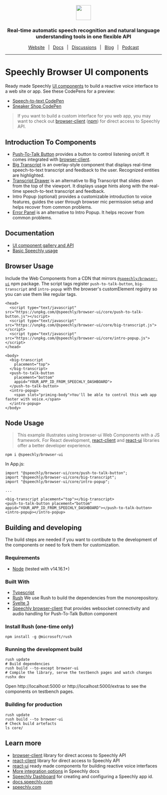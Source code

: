 <div align="center" markdown="1">
<a href="https://www.speechly.com">
   <img src="https://d33wubrfki0l68.cloudfront.net/f15fc952956e1952d6bd23661b7a7ee6b775faaa/c1b30/img/speechly-logo-duo-black.svg" height="48" />
</a>

### Real-time automatic speech recognition and natural language understanding tools in one flexible API

[Website](https://www.speechly.com/)
&ensp;|&ensp;
[Docs](https://docs.speechly.com/)
&ensp;|&ensp;
[Discussions](https://github.com/speechly/speechly/discussions)
&ensp;|&ensp;
[Blog](https://www.speechly.com/blog/)
&ensp;|&ensp;
[Podcast](https://anchor.fm/the-speechly-podcast)

---
</div>

# Speechly Browser UI components

Ready made Speechly [UI components](https://docs.speechly.com/client-libraries/ui-components/) to build a reactive voice interface to a web site or app. See these CodePens for a preview:

- [Speech-to-text CodePen](https://codepen.io/speechly/pen/VwzoMrW)
- [Sneaker Shop CodePen](https://codepen.io/speechly/pen/dyzxVzv)

> If you want to build a custom interface for you web app, you may want to check out [browser-client](https://github.com/speechly/speechly/tree/main/libraries/browser-client) ([npm](https://www.npmjs.com/package/@speechly/browser-client)) for direct access to Speechly API.

## Introduction To Components

- [Push-To-Talk Button](https://docs.speechly.com/ui-components/push-to-talk-button/) provides a button to control listening on/off. It comes integrated with [browser-client](https://github.com/speechly/speechly/tree/main/libraries/browser-client).
- [Big Transcript](https://docs.speechly.com/ui-components/big-transcript/) is an overlay-style component that displays real-time speech-to-text transcript and feedback to the user. Recognized entities are highlighted.
- [Transcript Drawer](https://docs.speechly.com/ui-components/big-transcript/) is an alternative to Big Transcript that slides down from the top of the viewport. It displays usage hints along with the real-time speech-to-text transcript and feedback.
- Intro Popup (optional) provides a customizable introduction to voice features, guides the user through browser mic permission setup and helps recover from common problems.
- [Error Panel](https://docs.speechly.com/ui-components/error-panel/) is an alternative to Intro Popup. It helps recover from common problems.

## Documentation

- [UI component gallery and API](https://docs.speechly.com/ui-components/)
- [Basic Speechly usage](https://docs.speechly.com/client-libraries/usage/)

## Browser Usage

Include the Web Components from a CDN that mirrors [`@speechly/browser-ui`](https://www.npmjs.com/package/@speechly/browser-ui) npm package. The script tags register `push-to-talk-button`, `big-transcript` and `intro-popup` with the browser's customElement registry so you can use them like regular tags.

```
<head>
  <script type="text/javascript" src="https://unpkg.com/@speechly/browser-ui/core/push-to-talk-button.js"></script>
  <script type="text/javascript" src="https://unpkg.com/@speechly/browser-ui/core/big-transcript.js"></script>
  <script type="text/javascript" src="https://unpkg.com/@speechly/browser-ui/core/intro-popup.js"></script>
</head>

<body>
  <big-transcript
    placement="top">
  </big-transcript>
  <push-to-talk-button
    placement="bottom"
    appid="YOUR_APP_ID_FROM_SPEECHLY_DASHBOARD">
  </push-to-talk-button>
  <intro-popup>
    <span slot="priming-body">You'll be able to control this web app faster with voice.</span>
  </intro-popup>
</body>
```

## Node Usage

> This example illustrates using browser-ui Web Components with a JS framework. For React development, [react-client](../react-client) and [react-ui](../react-ui) libraries offer a better developer experience.

```
npm i @speechly/browser-ui
```

In App.js:
```
import "@speechly/browser-ui/core/push-to-talk-button";
import "@speechly/browser-ui/core/big-transcript";
import "@speechly/browser-ui/core/intro-popup";

...

<big-transcript placement="top"></big-transcript>
<push-to-talk-button placement="bottom" appid="YOUR_APP_ID_FROM_SPEECHLY_DASHBOARD"></push-to-talk-button>
<intro-popup></intro-popup>
```

## Building and developing

The build steps are needed if you want to contibute to the development of the components or need to fork them for customization.

### Requirements

* [Node](https://nodejs.org/) (tested with v14.16.1+)

### Built With

* [Typescript](https://www.typescriptlang.org/)
* [Rush](https://rushjs.io/) We use Rush to build the dependencies from the monorepository.
* [Svelte 3](https://svelte.dev/)
* [Speechly browser-client](https://www.npmjs.com/package/@speechly/browser-client) that provides websocket connectivity and audio handling for Push-To-Talk Button component

### Install Rush (one-time only)

```
npm install -g @microsoft/rush
```

### Running the development build

```
rush update
# Build dependencies
rush build --to-except browser-ui
# Compile the library, serve the testbench pages and watch changes 
rushx dev
```

Open http://localhost:5000 or http://localhost:5000/extras to see the components on testbench pages.

### Building for production

```
rush update
rush build --to browser-ui
# Check build artefacts
ls core/
```

## Learn more

- [browser-client](https://github.com/speechly/speechly/tree/main/libraries/browser-client) library for direct access to Speechly API
- [react-client](https://github.com/speechly/speechly/tree/main/libraries/react-client) library for direct access to Speechly API
- [react-ui](https://github.com/speechly/speechly/tree/main/libraries/react-ui) ready made components for building reactive voice interfaces
- [More integration options](https://docs.speechly.com/dev-tools/overview/) in Speechly docs
- [Speechly Dashboard](https://api.speechly.com/dashboard/) for creating and configuring a Speechly app id.
- [docs.speechly.com](https://docs.speechly.com)
- [speechly.com](https://speechly.com) 
